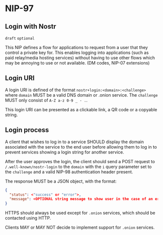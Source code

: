 NIP-97
======

Login with Nostr
----------------

`draft` `optional`

This NIP defines a flow for applications to request from a user that they control a private key for. This enables logging into applications (such as paid relay/media hosting services) without having to use other flows which may be annoying to use or not available. (DM codes, NIP-07 extensions)

## Login URI

A login URI is defined of the format `nostr+login:<domain>:<challenge>` where `domain` MUST be a valid DNS domain or .onion service. The `challenge` MUST only consist of `A-Z a-z 0-9 _ - .`.

This login URI can be presented as a clickable link, a QR code or a copyable string.

## Login process

A client that wishes to log in to a service SHOULD display the domain associated with the service to the end user before allowing them to log in to prevent services showing a login string for another service.

After the user approves the login, the client should send a POST request to `/.well-known/nostr-login` to the `domain` with the `i` query parameter set to the `challenge` and a valid NIP-98 authentication header present.

The response MUST be a JSON object, with the format:
```json
{
  "status": <"success" or "error">,
  "message": <OPTIONAL string message to show user in the case of an error>
}
```

HTTPS should always be used except for `.onion` services, which should be contacted using HTTP.

Clients MAY or MAY NOT decide to implement support for `.onion` services.
